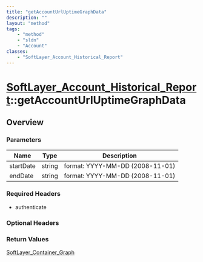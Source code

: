 ```yaml
---
title: "getAccountUrlUptimeGraphData"
description: ""
layout: "method"
tags:
    - "method"
    - "sldn"
    - "Account"
classes:
    - "SoftLayer_Account_Historical_Report"
---
```

# [SoftLayer_Account_Historical_Report](/reference/services/SoftLayer_Account_Historical_Report)::getAccountUrlUptimeGraphData




## Overview 


### Parameters 
|Name | Type | Description |
| --- | --- | --- |
|startDate| string| format: YYYY-MM-DD (2008-11-01)|
|endDate| string| format: YYYY-MM-DD (2008-11-01)|


### Required Headers
* authenticate

### Optional Headers

### Return Values
<a href='/reference/datatypes/SoftLayer_Container_Graph'>SoftLayer_Container_Graph </a>

